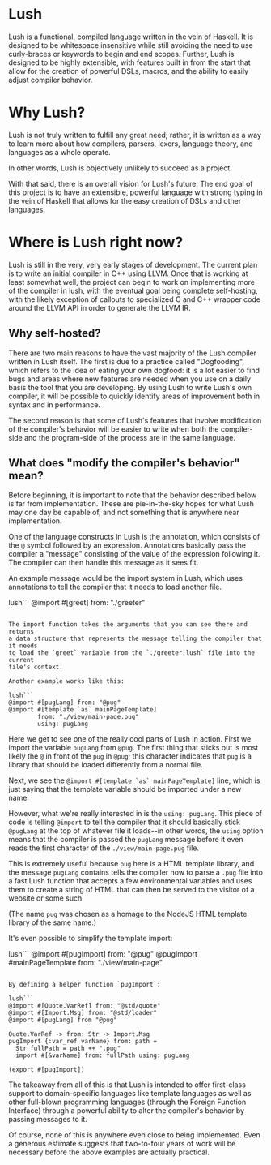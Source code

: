 # Lush
Lush is a functional, compiled language written in the vein of Haskell. It is
designed to be whitespace insensitive while still avoiding the need to use
curly-braces or keywords to begin and end scopes. Further, Lush is designed to
be highly extensible, with features built in from the start that allow for the
creation of powerful DSLs, macros, and the ability to easily adjust compiler
behavior.

# Why Lush?
Lush is not truly written to fulfill any great need; rather, it is written as a
way to learn more about how compilers, parsers, lexers, language theory, and
languages as a whole operate.

In other words, Lush is objectively unlikely to succeed as a project.

With that said, there is an overall vision for Lush's future. The end goal of
this project is to have an extensible, powerful language with strong typing in
the vein of Haskell that allows for the easy creation of DSLs and other
languages.

# Where is Lush right now?
Lush is still in the very, very early stages of development. The current plan is
to write an initial compiler in C++ using LLVM. Once that is working at least
somewhat well, the project can begin to work on implementing more of the
compiler in lush, with the eventual goal being complete self-hosting, with the
likely exception of callouts to specialized C and C++ wrapper code around the
LLVM API in order to generate the LLVM IR.

## Why self-hosted?
There are two main reasons to have the vast majority of the Lush compiler
written in Lush itself. The first is due to a practice called "Dogfooding",
which refers to the idea of eating your own dogfood: it is a lot easier to find
bugs and areas where new features are needed when you use on a daily basis the
tool that you are developing. By using Lush to write Lush's own compiler,
it will be possible to quickly identify areas of improvement both in syntax
and in performance.

The second reason is that some of Lush's features that involve modification of
the compiler's behavior will be easier to write when both the compiler-side
and the program-side of the process are in the same language.

## What does "modify the compiler's behavior" mean?
Before beginning, it is important to note that the behavior described below
is far from implementation. These are pie-in-the-sky hopes for what Lush may
one day be capable of, and not something that is anywhere near implementation.

One of the language constructs in Lush is the annotation, which consists of
the `@` symbol followed by an expression. Annotations basically pass the
compiler a "message" consisting of the value of the expression following it.
The compiler can then handle this message as it sees fit.

An example message would be the import system in Lush, which uses annotations
to tell the compiler that it needs to load another file.

lush```
@import #[greet] from: "./greeter"
```

The import function takes the arguments that you can see there and returns
a data structure that represents the message telling the compiler that it needs
to load the `greet` variable from the `./greeter.lush` file into the current
file's context.

Another example works like this:

lush```
@import #[pugLang] from: "@pug"
@import #[template `as` mainPageTemplate]
        from: "./view/main-page.pug"
        using: pugLang
```

Here we get to see one of the really cool parts of Lush in action. First we
import the variable `pugLang` from `@pug`. The first thing that sticks out
is most likely the `@` in front of the `pug` in `@pug`; this character indicates
that `pug` is a library that should be loaded differently from a normal file.

Next, we see the ``@import #[template `as` mainPageTemplate]`` line, which is
just saying that the template variable should be imported under a new name.

However, what we're really interested in is the `using: pugLang`. This piece of
code is telling `@import` to tell the compiler that it should basically stick
`@pugLang` at the top of whatever file it loads--in other words, the `using`
option means that the compiler is passed the `pugLang` message before it even
reads the first character of the `./view/main-page.pug` file.

This is extremely useful because `pug` here is a HTML template library, and
the message `pugLang` contains tells the compiler how to parse a `.pug` file
into a fast Lush function that accepts a few environmental variables and uses
them to create a string of HTML that can then be served to the visitor of a
website or some such.

(The name `pug` was chosen as a homage to the NodeJS HTML template library of
the same name.)

It's even possible to simplify the template import:

lush```
@import #[pugImport] from: "@pug"
@pugImport #mainPageTemplate from: "./view/main-page"
```

By defining a helper function `pugImport`:

lush```
@import #[Quote.VarRef] from: "@std/quote"
@import #[Import.Msg] from: "@std/loader"
@import #[pugLang] from "@pug"

Quote.VarRef -> from: Str -> Import.Msg
pugImport {:var_ref varName} from: path =
  Str fullPath = path ++ ".pug"
  import #[&varName] from: fullPath using: pugLang

(export #[pugImport])
```

The takeaway from all of this is that Lush is intended to offer first-class
support to domain-specific languages like template languages as well as other
full-blown programming languages (through the Foreign Function Interface)
through a powerful ability to alter the compiler's behavior by passing
messages to it.

Of course, none of this is anywhere even close to being implemented. Even a
generous estimate suggests that two-to-four years of work will be necessary
before the above examples are actually practical.
